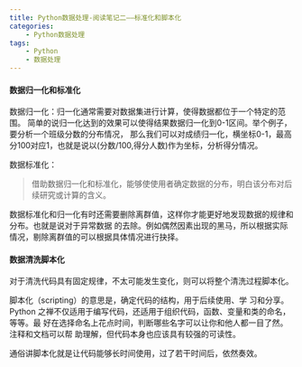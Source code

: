 ```yaml
---
title: Python数据处理-阅读笔记二——标准化和脚本化
categories: 
    - Python数据处理
tags:
    - Python
    - 数据处理
---
```

#### 数据归一化和标准化

数据归一化：归一化通常需要对数据集进行计算，使得数据都位于一个特定的范围。
简单的说归一化达到的效果可以使得结果数据归一化到0-1区间。举个例子，要分析一个班级分数的分布情况，
那么我们可以对成绩归一化，横坐标0-1，最高分100对应1，也就是说以(分数/100,得分人数)作为坐标，分析得分情况。

数据标准化：


>借助数据归一化和标准化，能够使使用者确定数据的分布，明白该分布对后续研究或计算的含义。


数据标准化和归一化有时还需要删除离群值，这样你才能更好地发现数据的规律和分布。也就是说对于异常数据
的去除。例如偶然因素出现的黑马，所以根据实际情况，剔除离群值的可以根据具体情况进行抉择。



#### 数据清洗脚本化

对于清洗代码具有固定规律，不太可能发生变化，则可以将整个清洗过程脚本化。

脚本化（scripting）的意思是，确定代码的结构，用于后续使用、学
习和分享。
Python 之禅不仅适用于编写代码，还适用于组织代码，函数、变量和类的命名，等等。最
好在选择命名上花点时间，判断哪些名字可以让你和他人都一目了然。注释和文档可以帮
助理解，但代码本身也应该具有较强的可读性。

通俗讲脚本化就是让代码能够长时间使用，过了若干时间后，依然奏效。





